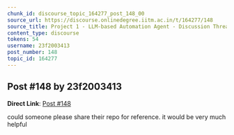 ```yaml
---
chunk_id: discourse_topic_164277_post_148_00
source_url: https://discourse.onlinedegree.iitm.ac.in/t/164277/148
source_title: Project 1 - LLM-based Automation Agent - Discussion Thread [TDS Jan 2025]
content_type: discourse
tokens: 54
username: 23f2003413
post_number: 148
topic_id: 164277
---
```


## Post #148 by 23f2003413

**Direct Link**: [Post #148](https://discourse.onlinedegree.iitm.ac.in/t/164277/148)

could someone please share their repo for reference. it would be very much helpful
